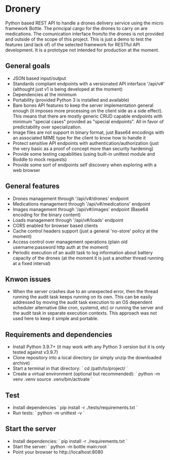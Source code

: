 # Dronery

Python based REST API to handle a drones delivery service using the micro framework Bottle. The principal cargo for the drones to carry on are medications. The comunication interface from/to the drones is not provided and outside of the scope of this project. This is just a demo to test the features (and lack of) of the selected framework for RESTful API development. It is a prototype not intended for production at the moment.

## General goals
- JSON based input/output
- Standards compliant endpoints with a versionated API interface '/api/v#' (althought just v1 is being developed at the moment)
- Dependencies at the minimum
- Portability (provided Python 3 is installed and available)
- Bare bones API features to keep the server implementation general enough (it imposes more processing on the client side as a side effect). This means that there are mostly generic CRUD capable endpoints with minimum "special cases" provided as "special endpoints". All in favor of predictability over specialization.
- Image files are not support in binary format, just Base64 encodings with an associated MIME type for the client to know how to handle it
- Protect sensitive API endpoints with authentication/authorization (just the very basic as a proof of concept more than security hardening)
- Provide some testing capabilities (using built-in unittest module and Boddle to mock requests)
- Provide some sort of endpoints self discovery when exploring with a web browser

## General features
- Drones management through '/api/v#/drones' endpoint
- Medications management through '/api/v#/medications' endpoint
- Images management through '/api/v#/images' endpoint (Base64 encoding for the binary content)
- Loads management through '/api/v#/loads' endpoint
- CORS enabled for browser based clients
- Cache control headers support (just a general 'no-store' policy at the moment)
- Access control over management operations (plain old username:password http auth at the moment)
- Periodic execution of an audit task to log information about battery capacity of the drones (at the moment it is just a another thread running at a fixed interval)

## Knwon issues
- When the server crashes due to an unexpected error, then the thread running the audit task keeps running on its own. This can be easily addressed by moving the audit task execution to an OS dependent scheduler alternative (like cron, systemd, etc) or running the server and the audit task in separate execution contexts. This approach was not used here to keep it simple and portable.

## Requirements and dependencies
- Install Python 3.9.7+ (it may work with any Python 3 version but it is only tested against v3.9.7)
- Clone repository into a local directory (or simply unzip the downloaded archive)
- Start a terminal in that directory:
´
cd /path/to/project/
´
- Create a virtual environment (optional but recommended):
´
python -m venv .venv
source .venv/bin/activate
´
## Test
- Install dependencies
´
pip install -r ./tests/requirements.txt
´
- Run tests:
´
python -m unittest -v
´

## Start the server
- Install dependencies:
´
pip install -r ./requirements.txt
´
- Start the server:
´
python -m bottle main:root
´
- Point your browser to http://localhost:8080
